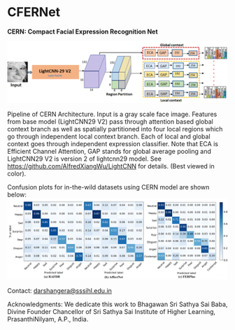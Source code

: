# CFERNet

<strong> CERN: Compact Facial Expression Recognition Net</strong> 

![Proposed framework](images/lightweight_framework.png)

Pipeline of CERN Architecture. Input is a gray scale face image. Features from base model (LightCNN29 V2) pass through attention based global context branch as well as spatially partitioned into four local regions which go through
independent local context branch. Each of local and global context goes through
independent expression classifier. Note that ECA is Efficient Channel Attention,
GAP stands for global average pooling and LightCNN29 V2 is version 2 of lightcnn29
model. See https://github.com/AlfredXiangWu/LightCNN for details. (Best viewed
in color).

Confusion plots for in-the-wild datasets using CERN model are shown below:
![Confusion plots](images/lightweight_ConfusionPlots.png)

Contact:
darshangera@sssihl.edu.in

Acknowledgments:
We dedicate this work to Bhagawan Sri Sathya Sai Baba, Divine Founder Chancellor of Sri Sathya Sai Institute of Higher Learning, PrasanthiNilyam, A.P., India.
